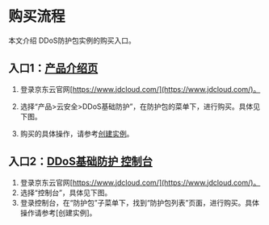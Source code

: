 # 购买流程

本文介绍 DDoS防护包实例的购买入口。

## 入口1：[产品介绍页](https://www.jdcloud.com/cn/products/anti-ddos-protection-package)
1. 登录京东云官网[https://www.jdcloud.com/](https://www.jdcloud.com/)。

2. 选择“产品>云安全>DDoS基础防护”，在防护包的菜单下，进行购买。具体见下图。

3. 购买的具体操作，请参考[创建实例](https://github.com/jdcloudcom/cn/blob/master/documentation/Cloud-Database-and-Cache/MongoDB/Getting-Started/Create-Instance.md)。

## 入口2：[DDoS基础防护 控制台](https://antiddos-console.jdcloud.com/gz/ddos/list)

1. 登录京东云官网[https://www.jdcloud.com/](https://www.jdcloud.com/)。
2. 选择“控制台”，具体见下图。
3. 登录控制台，在“防护包”子菜单下，找到“防护包列表”页面，进行购买。具体操作请参考[创建实例]。

